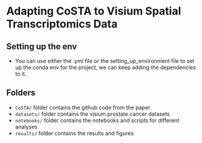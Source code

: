 # Adapting CoSTA to Visium Spatial Transcriptomics Data

## Setting up the env

* You can use either the .yml file or the setting_up_environment file to set up the conda env for the project, we can keep adding the dependencies to it.

## Folders

* `CoSTA/` folder contains the github code from the paper
* `datasets/` folder contains the visium prostate cancer datasets
* `notebooks/` folder contains the notebooks and scripts for different analyses
* `results/` folder contains the results and figures
